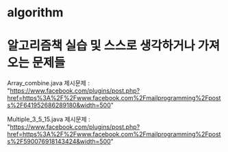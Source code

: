 # algorithm
# 알고리즘책 실습 및 스스로 생각하거나 가져오는 문제들

Array_combine.java 제시문제 : "https://www.facebook.com/plugins/post.php?href=https%3A%2F%2Fwww.facebook.com%2Fmailprogramming%2Fposts%2F641952686289180&width=500"

Multiple_3_5_15.java 제시문제 : "https://www.facebook.com/plugins/post.php?href=https%3A%2F%2Fwww.facebook.com%2Fmailprogramming%2Fposts%2F590076918143424&width=500"
